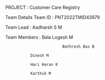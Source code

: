 PROJECT : 
 Customer Care Registry

Team Details 
Team ID : PNT2022TMID43979

Team Lead : Aadharsh S M

Team Members :
               Bala Logesh M
                            
                             Bathresh Bas B

               Dinesh M

               Hari Haran K

               Karthik M

